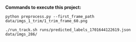 **Commands to execute this project:**

`python preprocess.py --first_frame_path data/imgs_1_trim/1_trim_frame_60.png`

` ./run_track.sh runs/predicted_labels_1701644122619.json  data/imgs_286/  `
